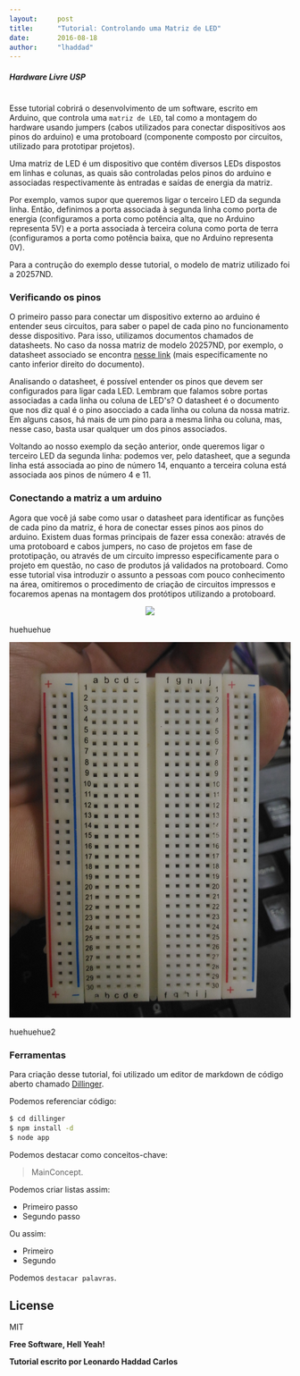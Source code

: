 ```yaml
---
layout:     post
title:      "Tutorial: Controlando uma Matriz de LED"
date:       2016-08-18
author:     "lhaddad"
---
```


##### Hardware Livre USP
#
#

Esse tutorial cobrirá o desenvolvimento de um software, escrito em Arduino, que controla uma `matriz de LED`, tal como a montagem do hardware usando jumpers (cabos utilizados para conectar dispositivos aos pinos do arduino) e uma protoboard (componente composto por circuitos, utilizado para prototipar projetos).

Uma matriz de LED é um dispositivo que contém diversos LEDs dispostos em linhas e colunas, as quais são controladas pelos pinos do arduino e associadas respectivamente às entradas e saídas de energia da matriz.

Por exemplo, vamos supor que queremos ligar o terceiro LED da segunda linha. Então, definimos a porta associada à segunda linha como porta de energia (configuramos a porta como potência alta, que no Arduino representa 5V) e a porta associada à terceira coluna como porta de terra (configuramos a porta como potência baixa, que no Arduino representa 0V).

Para a contrução do exemplo desse tutorial, o modelo de matriz utilizado foi a 20257ND.

### Verificando os pinos

O primeiro passo para conectar um dispositivo externo ao arduino é entender seus circuitos, para saber o papel de cada pino no funcionamento desse dispositivo. Para isso, utilizamos documentos chamados de datasheets. No caso da nossa matriz de modelo 20257ND, por exemplo, o datasheet associado se encontra [nesse link][datasheet-led] (mais especificamente no canto inferior direito do documento).

Analisando o datasheet, é possível entender os pinos que devem ser configurados para ligar cada LED. Lembram que falamos sobre portas associadas a cada linha ou coluna de LED's? O datasheet é o documento que nos diz qual é o pino asocciado a cada linha ou coluna da nossa matriz. Em alguns casos, há mais de um pino para a mesma linha ou coluna, mas, nesse caso, basta usar qualquer um dos pinos associados.

Voltando ao nosso exemplo da seção anterior, onde queremos ligar o terceiro LED da segunda linha: podemos ver, pelo datasheet, que a segunda linha está associada ao pino de número 14, enquanto a terceira coluna está associada aos pinos de número 4 e 11.

### Conectando a matriz a um arduino

Agora que você já sabe como usar o datasheet para identificar as funções de cada pino da matriz, é hora de conectar esses pinos aos pinos do arduino. Existem duas formas principais de fazer essa conexão: através de uma protoboard e cabos jumpers, no caso de projetos em fase de prototipação, ou através de um circuito impresso especificamente para o projeto em questão, no caso de produtos já validados na protoboard. Como esse tutorial visa introduzir o assunto a pessoas com pouco conhecimento na área, omitiremos o procedimento de criação de circuitos impressos e focaremos apenas na montagem dos protótipos utilizando a protoboard.

<p style="text-align: center;">
    <img src="{{ site.baseurl }}/post_img/protoboard.jpg" style="margin: 0 auto; max-height: 390px;" />
</p>

huehuehue

![Protoboard](/post_img/protoboard.jpg)

huehuehue2

### Ferramentas
Para criação desse tutorial, foi utilizado um editor de markdown de código aberto chamado [Dillinger][dill].

Podemos referenciar código:
```sh
$ cd dillinger
$ npm install -d
$ node app
```

Podemos destacar como conceitos-chave:
> MainConcept.

Podemos criar listas assim:
  - Primeiro passo
  - Segundo passo

Ou assim:
* Primeiro
* Segundo

Podemos `destacar palavras`.

License
----

MIT


**Free Software, Hell Yeah!**

[//]: # (These are reference links used in the body of this note and get stripped out when the markdown processor does its job. There is no need to format nicely because it shouldn't be seen. Thanks SO - http://stackoverflow.com/questions/4823468/store-comments-in-markdown-syntax)

   [dill]: <https://github.com/joemccann/dillinger>
   [datasheet-led]: <http://pdf.datasheet.global/datasheets-1/american_bright_optoelectronics/BM-20257ND.pdf>

**Tutorial escrito por Leonardo Haddad Carlos**
